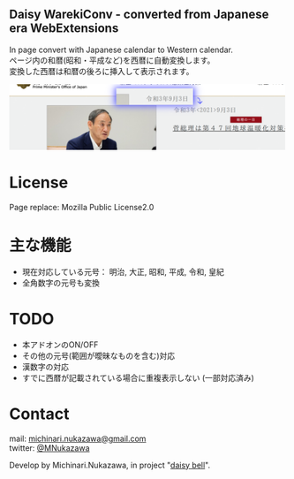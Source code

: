Daisy WarekiConv - converted from Japanese era WebExtensions
----
In page convert with Japanese calendar to Western calendar.  
ページ内の和暦(昭和・平成など)を西暦に自動変換します。  
変換した西暦は和暦の後ろに挿入して表示されます。  

<img src="document/20210905_example.png" width="500">  

# License
Page replace: Mozilla Public License2.0  

# 主な機能
- 現在対応している元号： 明治, 大正, 昭和, 平成, 令和, 皇紀
- 全角数字の元号も変換

# TODO
- 本アドオンのON/OFF
- その他の元号(範囲が曖昧なものを含む)対応
- 漢数字の対応
- すでに西暦が記載されている場合に重複表示しない (一部対応済み)

# Contact
mail: [michinari.nukazawa@gmail.com][mailto]  
twitter: [@MNukazawa][twitter]  

Develop by Michinari.Nukazawa, in project "[daisy bell][pixiv_booth_project_daisy_bell]".  

[pixiv_booth_project_daisy_bell]: https://daisy-bell.booth.pm/
[mailto]: mailto:michinari.nukazawa@gmail.com
[twitter]: https://twitter.com/MNukazawa
